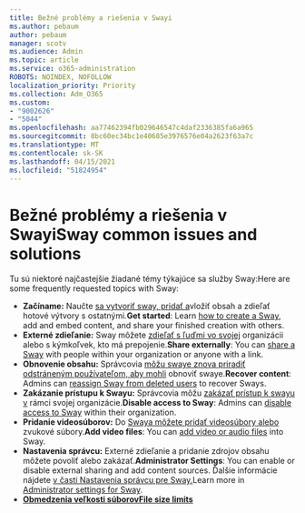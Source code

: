 ```yaml
---
title: Bežné problémy a riešenia v Swayi
ms.author: pebaum
author: pebaum
manager: scotv
ms.audience: Admin
ms.topic: article
ms.service: o365-administration
ROBOTS: NOINDEX, NOFOLLOW
localization_priority: Priority
ms.collection: Adm_O365
ms.custom:
- "9002626"
- "5044"
ms.openlocfilehash: aa77462394fb029646547c4daf2336385fa6a965
ms.sourcegitcommit: 8bc60ec34bc1e40685e3976576e04a2623f63a7c
ms.translationtype: MT
ms.contentlocale: sk-SK
ms.lasthandoff: 04/15/2021
ms.locfileid: "51824954"
---
```

# <a name="sway-common-issues-and-solutions"></a><span data-ttu-id="860ef-102">Bežné problémy a riešenia v Swayi</span><span class="sxs-lookup"><span data-stu-id="860ef-102">Sway common issues and solutions</span></span>

<span data-ttu-id="860ef-103">Tu sú niektoré najčastejšie žiadané témy týkajúce sa služby Sway:</span><span class="sxs-lookup"><span data-stu-id="860ef-103">Here are some frequently requested topics with Sway:</span></span>

- <span data-ttu-id="860ef-104">**Začíname:** Naučte [sa vytvoriť sway, pridať a](https://support.office.com/article/getting-started-with-sway-2076c468-63f4-4a89-ae5f-424796714a8a)vložiť obsah a zdieľať hotové výtvory s ostatnými.</span><span class="sxs-lookup"><span data-stu-id="860ef-104">**Get started**: Learn [how to create a Sway](https://support.office.com/article/getting-started-with-sway-2076c468-63f4-4a89-ae5f-424796714a8a), add and embed content, and share your finished creation with others.</span></span>
- <span data-ttu-id="860ef-105">**Externé zdieľanie:** Sway môžete [zdieľať s ľuďmi vo svojej](https://support.microsoft.com/en-us/office/share-your-sway-1cf853b8-ef7e-46b0-b704-003e58d28998?ui=en-us&rs=en-us&ad=us) organizácii alebo s kýmkoľvek, kto má prepojenie.</span><span class="sxs-lookup"><span data-stu-id="860ef-105">**Share externally**:  You can [share a Sway](https://support.microsoft.com/en-us/office/share-your-sway-1cf853b8-ef7e-46b0-b704-003e58d28998?ui=en-us&rs=en-us&ad=us) with people within your organization or anyone with a link.</span></span>
- <span data-ttu-id="860ef-106">**Obnovenie obsahu:** Správcovia [môžu swaye znova priradiť odstráneným používateľom, aby mohli](https://support.office.com/article/Reassign-Sways-from-a-deleted-user-account-Admin-Help-9580E618-3C3E-4D28-A6EF-74C00A997248) obnoviť swaye.</span><span class="sxs-lookup"><span data-stu-id="860ef-106">**Recover content**: Admins can [reassign Sway from deleted users](https://support.office.com/article/Reassign-Sways-from-a-deleted-user-account-Admin-Help-9580E618-3C3E-4D28-A6EF-74C00A997248) to recover Sways.</span></span>
- <span data-ttu-id="860ef-107">**Zakázanie prístupu k Swayu:** Správcovia môžu [zakázať prístup k swayu v](https://docs.microsoft.com/office365/enterprise/powershell/disable-access-to-sway-with-office-365-powershell) rámci svojej organizácie.</span><span class="sxs-lookup"><span data-stu-id="860ef-107">**Disable access to Sway**: Admins can [disable access to Sway](https://docs.microsoft.com/office365/enterprise/powershell/disable-access-to-sway-with-office-365-powershell) within their organization.</span></span>
- <span data-ttu-id="860ef-108">**Pridanie videosúborov:** Do [Swaya môžete pridať videosúbory alebo](https://support.office.com/article/Add-video-and-audio-files-into-Sway-d2f14842-e103-49c0-9da2-0fbcfcad381f) zvukové súbory.</span><span class="sxs-lookup"><span data-stu-id="860ef-108">**Add video files**: You can [add video or audio files](https://support.office.com/article/Add-video-and-audio-files-into-Sway-d2f14842-e103-49c0-9da2-0fbcfcad381f) into Sway.</span></span>
- <span data-ttu-id="860ef-109">**Nastavenia správcu:** Externé zdieľanie a pridanie zdrojov obsahu môžete povoliť alebo zakázať.</span><span class="sxs-lookup"><span data-stu-id="860ef-109">**Administrator Settings**: You can enable or disable external sharing and add content sources.</span></span> <span data-ttu-id="860ef-110">Ďalšie informácie nájdete [v časti Nastavenia správcu pre Sway.](https://support.office.com/article/Administrator-settings-for-Sway-d298e79b-b6ab-44c6-9239-aa312f5784d4)</span><span class="sxs-lookup"><span data-stu-id="860ef-110">Learn more in [Administrator settings for Sway](https://support.office.com/article/Administrator-settings-for-Sway-d298e79b-b6ab-44c6-9239-aa312f5784d4).</span></span>
- <span data-ttu-id="860ef-111">**[Obmedzenia veľkosti súborov](https://support.office.com/article/File-size-limits-in-Sway-4db21bc6-b42b-499f-9272-66e089db109f)**</span><span class="sxs-lookup"><span data-stu-id="860ef-111">**[File size limits](https://support.office.com/article/File-size-limits-in-Sway-4db21bc6-b42b-499f-9272-66e089db109f)**</span></span>
